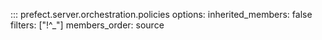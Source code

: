 ::: prefect.server.orchestration.policies
    options:
      inherited_members: false
      filters: ["!^_"]
      members_order: source
